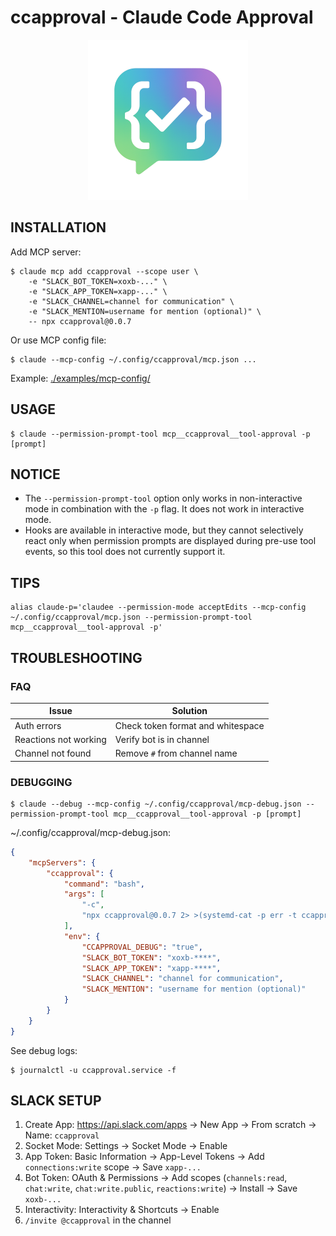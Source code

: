 # ccapproval - Claude Code Approval

<div align="center">
  <img src="public/logo.png" alt="" width="256" height="256">
</div>

## INSTALLATION

Add MCP server:

```shell
$ claude mcp add ccapproval --scope user \
	-e "SLACK_BOT_TOKEN=xoxb-..." \
	-e "SLACK_APP_TOKEN=xapp-..." \
	-e "SLACK_CHANNEL=channel for communication" \
	-e "SLACK_MENTION=username for mention (optional)" \
	-- npx ccapproval@0.0.7
```

Or use MCP config file:

```shell
$ claude --mcp-config ~/.config/ccapproval/mcp.json ...
```

Example: [./examples/mcp-config/](examples/mcp-config)

## USAGE

```shell
$ claude --permission-prompt-tool mcp__ccapproval__tool-approval -p [prompt]
```

## NOTICE

- The `--permission-prompt-tool` option only works in non-interactive mode in combination with the `-p` flag. It does not work in interactive mode.
- Hooks are available in interactive mode, but they cannot selectively react only when permission prompts are displayed during pre-use tool events, so this tool does not currently support it.

## TIPS

```shell
alias claude-p='claudee --permission-mode acceptEdits --mcp-config ~/.config/ccapproval/mcp.json --permission-prompt-tool mcp__ccapproval__tool-approval -p'
```

## TROUBLESHOOTING

### FAQ

| Issue | Solution |
|-------|----------|
| Auth errors | Check token format and whitespace |
| Reactions not working | Verify bot is in channel |
| Channel not found | Remove `#` from channel name |

### DEBUGGING

```shell
$ claude --debug --mcp-config ~/.config/ccapproval/mcp-debug.json --permission-prompt-tool mcp__ccapproval__tool-approval -p [prompt]
```

~/.config/ccapproval/mcp-debug.json:
```json
{
	"mcpServers": {
		"ccapproval": {
			"command": "bash",
			"args": [
				"-c",
				"npx ccapproval@0.0.7 2> >(systemd-cat -p err -t ccapproval)"
			],
			"env": {
				"CCAPPROVAL_DEBUG": "true",
				"SLACK_BOT_TOKEN": "xoxb-****",
				"SLACK_APP_TOKEN": "xapp-****",
				"SLACK_CHANNEL": "channel for communication",
				"SLACK_MENTION": "username for mention (optional)"
			}
		}
	}
}
```

See debug logs:
```shell
$ journalctl -u ccapproval.service -f
```

## SLACK SETUP

1. Create App: https://api.slack.com/apps → New App → From scratch → Name: `ccapproval`
2. Socket Mode: Settings → Socket Mode → Enable
3. App Token: Basic Information → App-Level Tokens → Add `connections:write` scope → Save `xapp-...`
4. Bot Token: OAuth & Permissions → Add scopes (`channels:read`, `chat:write`, `chat:write.public`, `reactions:write`) → Install → Save `xoxb-...`
5. Interactivity: Interactivity & Shortcuts → Enable
6. `/invite @ccapproval` in the channel

